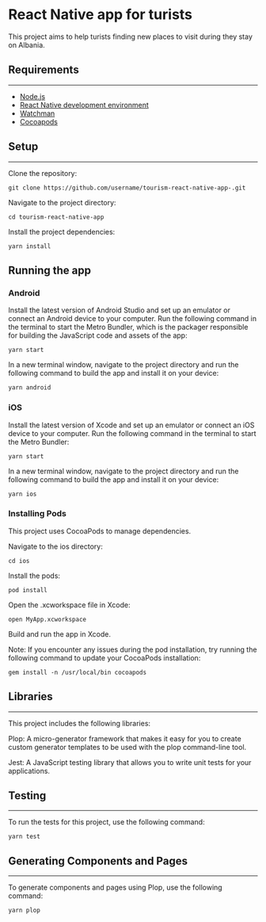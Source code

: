 # React Native app for turists

This project aims to help turists finding new places to visit during they stay on Albania.

## Requirements
---
* [Node.js](https://nodejs.org/en/)
* [React Native development environment](https://reactnative.dev/docs/getting-started)
* [Watchman](https://facebook.github.io/watchman/)
* [Cocoapods](https://cocoapods.org/)

## Setup
---

Clone the repository:

`git clone https://github.com/username/tourism-react-native-app-.git`

Navigate to the project directory:

`cd tourism-react-native-app`

Install the project dependencies:

`yarn install`

## Running the app

### Android

Install the latest version of Android Studio and set up an emulator or connect an Android device to your computer.
Run the following command in the terminal to start the Metro Bundler, which is the packager responsible for building the JavaScript code and assets of the app:

`yarn start`

In a new terminal window, navigate to the project directory and run the following command to build the app and install it on your device:

`yarn android`

### iOS

Install the latest version of Xcode and set up an emulator or connect an iOS device to your computer.
Run the following command in the terminal to start the Metro Bundler:

`yarn start`

In a new terminal window, navigate to the project directory and run the following command to build the app and install it on your device:

`yarn ios`

### Installing Pods

This project uses CocoaPods to manage dependencies.

Navigate to the ios directory:

`cd ios`

Install the pods:

`pod install`

Open the .xcworkspace file in Xcode:

`open MyApp.xcworkspace`

Build and run the app in Xcode.

Note: If you encounter any issues during the pod installation, try running the following command to update your CocoaPods installation:

`gem install -n /usr/local/bin cocoapods`


## Libraries
---

This project includes the following libraries:

Plop: A micro-generator framework that makes it easy for you to create custom generator templates to be used with the plop command-line tool.

Jest: A JavaScript testing library that allows you to write unit tests for your applications.

## Testing
---

To run the tests for this project, use the following command:

`yarn test`

## Generating Components and Pages
---

To generate components and pages using Plop, use the following command:

`yarn plop`
